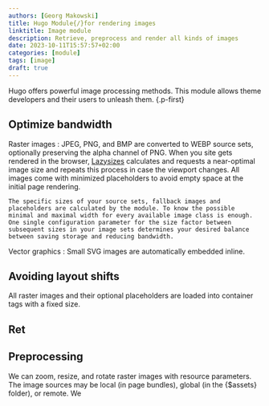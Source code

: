 ```yaml
---
authors: [Georg Makowski]
title: Hugo Module{/}for rendering images
linktitle: Image module
description: Retrieve, preprocess and render all kinds of images
date: 2023-10-11T15:57:57+02:00
categories: [module]
tags: [image]
draft: true
---
```


Hugo offers powerful image processing methods. This module allows theme developers and their users to unleash them.
{.p-first}
<!--more-->

## Optimize bandwidth

Raster images
: JPEG, PNG, and BMP are converted to WEBP source sets, optionally preserving the alpha channel of PNG. When you site gets rendered in the browser, [Lazysizes]() calculates and requests a near-optimal image size and repeats this process in case the viewport changes. All images come with minimized placeholders to avoid empty space at the initial page rendering.

    The specific sizes of your source sets, fallback images and placeholders are calculated by the module. To know the possible minimal and maximal width for every available image class is enough. One single configuration parameter for the size factor between subsequent sizes in your image sets determines your desired balance between saving storage and reducing bandwidth.

Vector graphics
: Small SVG images are automatically embedded inline.

## Avoiding layout shifts

All raster images and their optional placeholders are loaded into container tags with a fixed size.

## Ret

## Preprocessing

We can zoom, resize, and rotate raster images with resource parameters. The image sources may be local (in page bundles), global (in the {$assets} folder), or remote. We

